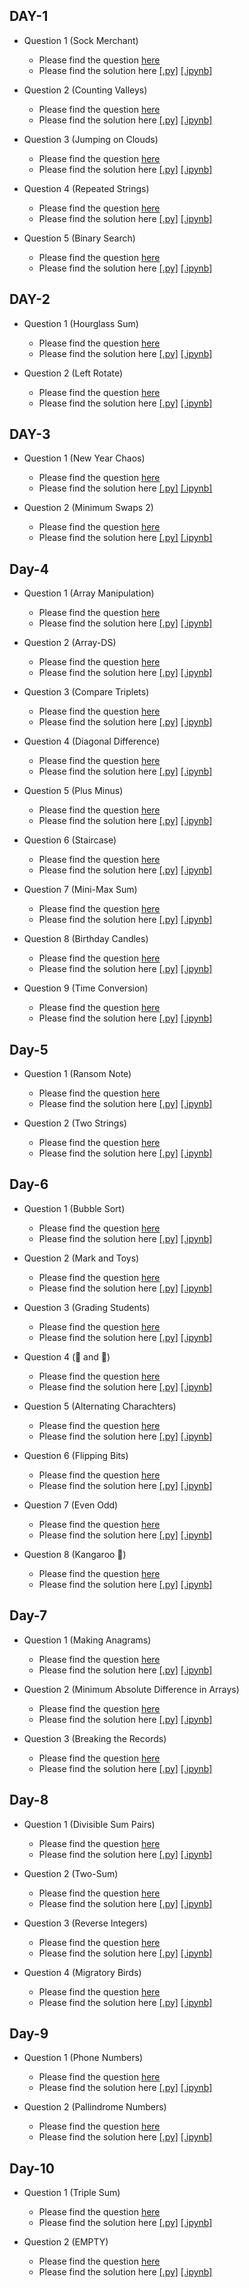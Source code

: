 ## DAY-1

* Question 1 (Sock Merchant)
    * Please find the question [here](./Day-1/Question-1/Day-1-Q1.pdf)
    * Please find the solution here [[.py]](./Day-1/Question-1/Day-1-Q1.py) [[.ipynb]](./Day-1/Question-1/Day-1-Q1.ipynb)

* Question 2 (Counting Valleys)
    * Please find the question [here](./Day-1/Question-2/Day-1-Q2.pdf)
    * Please find the solution here [[.py]](/Day-1/Question-2/Day-1-Q2.py) [[.ipynb]](./Day-1/Question-2/Day-1-Q2.ipynb)

* Question 3 (Jumping on Clouds)
    * Please find the question [here](./Day-1/Question-3/Day-1-Q3.pdf)
    * Please find the solution here [[.py]](./Day-1/Question-3/Day-1-Q3.py) [[.ipynb]](./Day-1/Question-3/Day-1-Q3.ipynb)

* Question 4 (Repeated Strings)
    * Please find the question [here](./Day-1/Question-4/Day-1-Q4.pdf)
    * Please find the solution here [[.py]](./Day-1/Question-4/Day-1-Q4.py) [[.ipynb]](./Day-1/Question-4/Day-1-Q4.ipynb)

* Question 5 (Binary Search)
    * Please find the question [here](https://leetcode.com/explore/learn/card/binary-search/138/background/1038/)
    * Please find the solution here [[.py]](./Day-1/Question-5/Day-1-Q5.py) [[.ipynb]](./Day-1/Question-5/Day-1-Q5.ipynb)


## DAY-2

* Question 1 (Hourglass Sum)
    * Please find the question [here](./Day-2/Question-1/Day-2-Q1.pdf)
    * Please find the solution here [[.py]](./Day-2/Question-1/Day-2-Q1.py) [[.ipynb]](./Day-2/Question-1/Day-2-Q1.ipynb)

* Question 2 (Left Rotate)
    * Please find the question [here](./Day-2/Question-2/Day-2-Q2.pdf)
    * Please find the solution here [[.py]](./Day-2/Question-2/Day-2-Q2.py) [[.ipynb]](./Day-2/Question-2/Day-2-Q2.ipynb)


## DAY-3

* Question 1 (New Year Chaos)
    * Please find the question [here](./Day-3/Question-1/Day-3-Q1.pdf)
    * Please find the solution here [[.py]](./Day-3/Question-1/Day-3-Q1.py) [[.ipynb]](./Day-3/Question-1/Day-3-Q1.ipynb)

* Question 2 (Minimum Swaps 2)
    * Please find the question [here](./Day-3/Question-2/Day-3-Q2.pdf)
    * Please find the solution here [[.py]](./Day-3/Question-2/Day-3-Q2.py) [[.ipynb]](./Day-3/Question-2/Day-3-Q2.ipynb)

## Day-4

* Question 1 (Array Manipulation)
    * Please find the question [here](./Day-4/Question-1/Day-4-Q1.pdf)
    * Please find the solution here [[.py]](./Day-4/Question-1/Day-4-Q1.py) [[.ipynb]](./Day-4/Question-1/Day-4-Q1.ipynb)

* Question 2 (Array-DS)
    * Please find the question [here](./Day-4/Question-2/Day-4-Q2.pdf)
    * Please find the solution here [[.py]](./Day-4/Question-2/Day-4-Q2.py) [[.ipynb]](./Day-4/Question-2/Day-4-Q2.ipynb)

* Question 3 (Compare Triplets)
    * Please find the question [here](./Day-4/Question-3/Day-4-Q3.pdf)
    * Please find the solution here [[.py]](./Day-4/Question-3/Day-4-Q3.py) [[.ipynb]](./Day-4/Question-3/Day-4-Q3.ipynb)

* Question 4 (Diagonal Difference)
    * Please find the question [here](./Day-4/Question-4/Day-4-Q4.pdf)
    * Please find the solution here [[.py]](./Day-4/Question-4/Day-4-Q4.py) [[.ipynb]](./Day-4/Question-4/Day-4-Q4.ipynb)

* Question 5 (Plus Minus)
    * Please find the question [here](./Day-4/Question-5/question.pdf)
    * Please find the solution here [[.py]](./Day-4/Question-5/solution.py) [[.ipynb]](./Day-4/Question-5/solution.ipynb)

* Question 6 (Staircase)
    * Please find the question [here](./Day-4/Question-6/question.pdf)
    * Please find the solution here [[.py]](./Day-4/Question-6/solution.py) [[.ipynb]](./Day-4/Question-6/solution.ipynb)

* Question 7 (Mini-Max Sum)
    * Please find the question [here](./Day-4/Question-7/question.pdf)
    * Please find the solution here [[.py]](./Day-4/Question-7/solution.py) [[.ipynb]](./Day-4/Question-7/solution.ipynb)

* Question 8 (Birthday Candles)
    * Please find the question [here](./Day-4/Question-8/question.pdf)
    * Please find the solution here [[.py]](./Day-4/Question-8/solution.py) [[.ipynb]](./Day-4/Question-8/solution.ipynb)

* Question 9 (Time Conversion)
    * Please find the question [here](./Day-4/Question-9/question.pdf)
    * Please find the solution here [[.py]](./Day-4/Question-9/solution.py) [[.ipynb]](./Day-4/Question-9/solution.ipynb)


## Day-5 

* Question 1 (Ransom Note)
    * Please find the question [here](./Day-5/Question-1/question.pdf)
    * Please find the solution here [[.py]](./Day-5/Question-1/solution.py) [[.ipynb]](./Day-5/Question-1/solution.ipynb)

* Question 2 (Two Strings)
    * Please find the question [here](./Day-5/Question-2/question.pdf)
    * Please find the solution here [[.py]](./Day-5/Question-2/solution.py) [[.ipynb]](./Day-5/Question-2/solution.ipynb)

## Day-6 

* Question 1 (Bubble Sort)
    * Please find the question [here](./Day-6/Question-1/question.pdf)
    * Please find the solution here [[.py]](./Day-6/Question-1/solution.py) [[.ipynb]](./Day-6/Question-1/solution.ipynb)

* Question 2 (Mark and Toys)
    * Please find the question [here](./Day-6/Question-2/question.pdf)
    * Please find the solution here [[.py]](./Day-6/Question-2/solution.py) [[.ipynb]](./Day-6/Question-2/solution.ipynb)

* Question 3 (Grading Students)
    * Please find the question [here](./Day-6/Question-3/question.pdf)
    * Please find the solution here [[.py]](./Day-6/Question-3/solution.py) [[.ipynb]](./Day-6/Question-3/solution.ipynb)

* Question 4 (🍎 and 🍊)
    * Please find the question [here](./Day-6/Question-4/question.pdf)
    * Please find the solution here [[.py]](./Day-6/Question-4/solution.py) [[.ipynb]](./Day-6/Question-4/solution.ipynb)

* Question 5 (Alternating Charachters)
    * Please find the question [here](./Day-6/Question-5/question.pdf)
    * Please find the solution here [[.py]](./Day-6/Question-5/solution.py) [[.ipynb]](./Day-6/Question-5/solution.ipynb)

* Question 6 (Flipping Bits)
    * Please find the question [here](./Day-6/Question-6/question.pdf)
    * Please find the solution here [[.py]](./Day-6/Question-6/solution.py) [[.ipynb]](./Day-6/Question-6/solution.ipynb)

* Question 7 (Even Odd)
    * Please find the question [here](./Day-6/Question-7/question.pdf)
    * Please find the solution here [[.py]](./Day-6/Question-7/solution.py) [[.ipynb]](./Day-6/Question-7/solution.ipynb)

* Question 8 (Kangaroo 🦘)
    * Please find the question [here](./Day-6/Question-8/question.pdf)
    * Please find the solution here [[.py]](./Day-6/Question-8/solution.py) [[.ipynb]](./Day-6/Question-8/solution.ipynb)

## Day-7 

* Question 1 (Making Anagrams)
    * Please find the question [here](./Day-7/Question-1/question.pdf)
    * Please find the solution here [[.py]](./Day-7/Question-1/solution.py) [[.ipynb]](./Day-7/Question-1/solution.ipynb)

* Question 2 (Minimum Absolute Difference in Arrays)
    * Please find the question [here](./Day-7/Question-2/question.pdf)
    * Please find the solution here [[.py]](./Day-7/Question-2/solution.py) [[.ipynb]](./Day-7/Question-2/solution.ipynb)

* Question 3 (Breaking the Records)
    * Please find the question [here](./Day-7/Question-3/question.pdf)
    * Please find the solution here [[.py]](./Day-7/Question-3/solution.py) [[.ipynb]](./Day-7/Question-3/solution.ipynb)

## Day-8 

* Question 1 (Divisible Sum Pairs)
    * Please find the question [here](./Day-8/Question-1/question.pdf)
    * Please find the solution here [[.py]](./Day-8/Question-1/solution.py) [[.ipynb]](./Day-8/Question-1/solution.ipynb)

* Question 2 (Two-Sum)
    * Please find the question [here](https://leetcode.com/problems/two-sum/)
    * Please find the solution here [[.py]](./Day-8/Question-2/solution.py) [[.ipynb]](./Day-8/Question-2/solution.ipynb)

* Question 3 (Reverse Integers)
    * Please find the question [here](https://leetcode.com/problems/reverse-integer/)
    * Please find the solution here [[.py]](./Day-8/Question-3/solution.py) [[.ipynb]](./Day-8/Question-3/solution.ipynb)

* Question 4 (Migratory Birds)
    * Please find the question [here](./Day-8/Question-4/question.pdf)
    * Please find the solution here [[.py]](./Day-8/Question-4/solution.py) [[.ipynb]](./Day-8/Question-4/solution.ipynb)

## Day-9

* Question 1 (Phone Numbers)
    * Please find the question [here](./Day-9/Question-1/question.pdf)
    * Please find the solution here [[.py]](./Day-9/Question-1/solution.py) [[.ipynb]](./Day-9/Question-1/solution.ipynb)

* Question 2 (Pallindrome Numbers)
    * Please find the question [here](https://leetcode.com/problems/palindrome-number/)
    * Please find the solution here [[.py]](./Day-9/Question-2/solution.py) [[.ipynb]](./Day-9/Question-2/solution.ipynb)


## Day-10

* Question 1 (Triple Sum)
    * Please find the question [here](./Day-10/Question-1/question.pdf)
    * Please find the solution here [[.py]](./Day-10/Question-1/solution.py) [[.ipynb]](./Day-10/Question-1/solution.ipynb)

* Question 2 (EMPTY)
    * Please find the question [here](https://leetcode.com/problems/palindrome-number/)
    * Please find the solution here [[.py]](./Day-9/Question-2/solution.py) [[.ipynb]](./Day-9/Question-2/solution.ipynb)
